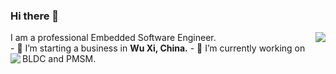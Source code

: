### Hi there 👋
<img align="right" src="https://github-readme-stats.vercel.app/api?username=luck4ever&show_icons=true&count_private=true" />
I am a professional Embedded Software Engineer.</br>
- 🔭 I’m starting a business in <b>Wu Xi, China.</b>
- 🌱 I’m currently working on BLDC and PMSM.
<img align="left" src="https://github-readme-stats.vercel.app/api/top-langs/?username=luck4ever&layout=compact" />
